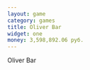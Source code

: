 ```yaml
---
layout: game
category: games
title: Oliver Bar
widget: one
money: 3,598,892.06 руб.
---
```


Oliver Bar
